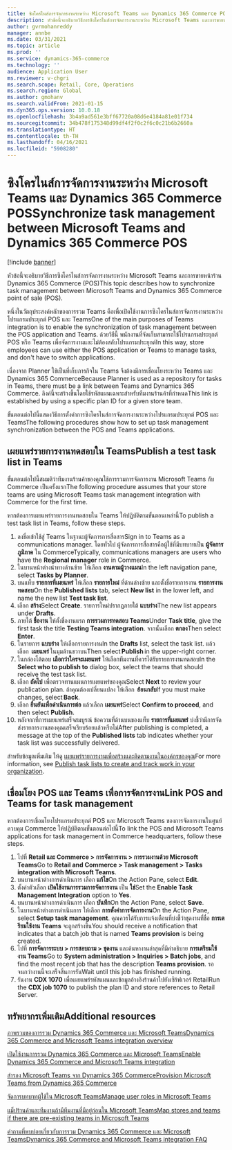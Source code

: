 ```yaml
---
title: ซิงโครไนส์การจัดการงานระหว่าง Microsoft Teams และ Dynamics 365 Commerce POS
description: หัวข้อนี้จะอธิบายวิธีการซิงโครไนส์การจัดการงานระหว่าง Microsoft Teams และการขายหน้าร้าน Dynamics 365 Commerce (POS)
author: gvrmohanreddy
manager: annbe
ms.date: 03/31/2021
ms.topic: article
ms.prod: ''
ms.service: dynamics-365-commerce
ms.technology: ''
audience: Application User
ms.reviewer: v-chgri
ms.search.scope: Retail, Core, Operations
ms.search.region: Global
ms.author: gmohanv
ms.search.validFrom: 2021-01-15
ms.dyn365.ops.version: 10.0.18
ms.openlocfilehash: 3b4a9ad561e3bff67720a08d6e4184a81e01f734
ms.sourcegitcommit: 34b478f175348d99df4f2f0c2f6c0c21b6b2660a
ms.translationtype: HT
ms.contentlocale: th-TH
ms.lasthandoff: 04/16/2021
ms.locfileid: "5908280"
---
```

# <a name="synchronize-task-management-between-microsoft-teams-and-dynamics-365-commerce-pos"></a><span data-ttu-id="d26d8-103">ซิงโครไนส์การจัดการงานระหว่าง Microsoft Teams และ Dynamics 365 Commerce POS</span><span class="sxs-lookup"><span data-stu-id="d26d8-103">Synchronize task management between Microsoft Teams and Dynamics 365 Commerce POS</span></span>

[!include [banner](includes/banner.md)]

<span data-ttu-id="d26d8-104">หัวข้อนี้จะอธิบายวิธีการซิงโครไนส์การจัดการงานระหว่าง Microsoft Teams และการขายหน้าร้าน Dynamics 365 Commerce (POS)</span><span class="sxs-lookup"><span data-stu-id="d26d8-104">This topic describes how to synchronize task management between Microsoft Teams and Dynamics 365 Commerce point of sale (POS).</span></span>

<span data-ttu-id="d26d8-105">หนึ่งในวัตถุประสงค์หลักของการรวม Teams คือเพื่อเปิดใช้งานการซิงโครไนส์การจัดการงานระหว่างโปรแกรมประยุกต์ POS และ Teams</span><span class="sxs-lookup"><span data-stu-id="d26d8-105">One of the main purposes of Teams integration is to enable the synchronization of task management between the POS application and Teams.</span></span> <span data-ttu-id="d26d8-106">ด้วยวิธีนี้ พนักงานที่จัดเก็บสามารถใช้โปรแกรมประยุกต์ POS หรือ Teams เพื่อจัดการงานและไม่ต้องสลับโปรแกรมประยุกต์</span><span class="sxs-lookup"><span data-stu-id="d26d8-106">In this way, store employees can use either the POS application or Teams to manage tasks, and don't have to switch applications.</span></span>

<span data-ttu-id="d26d8-107">เนื่องจาก Planner ใช้เป็นที่เก็บภารกิจใน Teams จึงต้องมีการเชื่อมโยงระหว่าง Teams และ Dynamics 365 Commerce</span><span class="sxs-lookup"><span data-stu-id="d26d8-107">Because Planner is used as a repository for tasks in Teams, there must be a link between Teams and Dynamics 365 Commerce.</span></span> <span data-ttu-id="d26d8-108">ลิงค์นี้จะสร้างขึ้นโดยใช้รหัสแผนเฉพาะสำหรับทีมงานร้านค้าที่กำหนด</span><span class="sxs-lookup"><span data-stu-id="d26d8-108">This link is established by using a specific plan ID for a given store team.</span></span>

<span data-ttu-id="d26d8-109">ขั้นตอนต่อไปนี้แสดงวิธีการตั้งค่าการซิงโครไนส์การจัดการงานระหว่างโปรแกรมประยุกต์ POS และ Teams</span><span class="sxs-lookup"><span data-stu-id="d26d8-109">The following procedures show how to set up task management synchronization between the POS and Teams applications.</span></span>

## <a name="publish-a-test-task-list-in-teams"></a><span data-ttu-id="d26d8-110">เผยแพร่รายการงานทดสอบใน Teams</span><span class="sxs-lookup"><span data-stu-id="d26d8-110">Publish a test task list in Teams</span></span>

<span data-ttu-id="d26d8-111">ขั้นตอนต่อไปนี้สมมติว่าทีมงานร้านค้าของคุณใช้การรวมการจัดการงาน Microsoft Teams กับ Commerce เป็นครั้งแรก</span><span class="sxs-lookup"><span data-stu-id="d26d8-111">The following procedure assumes that your store teams are using Microsoft Teams task management integration with Commerce for the first time.</span></span>

<span data-ttu-id="d26d8-112">หากต้องการเผยแพร่รายการงานทดสอบใน Teams ให้ปฏิบัติตามขั้นตอนเหล่านี้</span><span class="sxs-lookup"><span data-stu-id="d26d8-112">To publish a test task list in Teams, follow these steps.</span></span>

1. <span data-ttu-id="d26d8-113">ลงชื่อเข้าใช้สู่ Teams ในฐานะผู้จัดการการสื่อสาร</span><span class="sxs-lookup"><span data-stu-id="d26d8-113">Sign in to Teams as a communications manager.</span></span> <span data-ttu-id="d26d8-114">โดยทั่วไป ผู้จัดการการสื่อสารคือผู้ใช้ที่มีบทบาทเป็น **ผู้จัดการภูมิภาค** ใน Commerce</span><span class="sxs-lookup"><span data-stu-id="d26d8-114">Typically, communications managers are users who have the **Regional manager** role in Commerce.</span></span>
1. <span data-ttu-id="d26d8-115">ในบานหน้าต่างนําทางด้านซ้าย ให้เลือก **งานตามผู้วางแผน**</span><span class="sxs-lookup"><span data-stu-id="d26d8-115">In the left navigation pane, select **Tasks by Planner**.</span></span>
1. <span data-ttu-id="d26d8-116">บนแท็บ **รายการที่เผยแพร่** ให้เลือก **รายการใหม่** ที่ด้านล่างซ้าย และตั้งชื่อรายการงาน **รายการงานทดสอบ**</span><span class="sxs-lookup"><span data-stu-id="d26d8-116">On the **Published lists** tab, select **New list** in the lower left, and name the new list **Test task list**.</span></span>
1. <span data-ttu-id="d26d8-117">เลือก **สร้าง**</span><span class="sxs-lookup"><span data-stu-id="d26d8-117">Select **Create**.</span></span> <span data-ttu-id="d26d8-118">รายการใหม่ปรากฎภายใต้ **แบบร่าง**</span><span class="sxs-lookup"><span data-stu-id="d26d8-118">The new list appears under **Drafts**.</span></span>
1. <span data-ttu-id="d26d8-119">ภายใต้ **ชื่องาน** ให้ตั้งชื่องานแรก **การรวมการทดสอบ Teams**</span><span class="sxs-lookup"><span data-stu-id="d26d8-119">Under **Task title**, give the first task the title **Testing Teams integration**.</span></span> <span data-ttu-id="d26d8-120">จากนั้นเลือก **ตกลง**</span><span class="sxs-lookup"><span data-stu-id="d26d8-120">Then select **Enter**.</span></span>
1. <span data-ttu-id="d26d8-121">ในรายการ **แบบร่าง** ให้เลือกรายการงาน</span><span class="sxs-lookup"><span data-stu-id="d26d8-121">In the **Drafts** list, select the task list.</span></span> <span data-ttu-id="d26d8-122">แล้วเลือก  **เผยแพร่** ในมุมด้านขวาบน</span><span class="sxs-lookup"><span data-stu-id="d26d8-122">Then select **Publish** in the upper-right corner.</span></span>
1. <span data-ttu-id="d26d8-123">ในกล่องโต้ตอบ **เลือกว่าใครจะเผยแพร่** ให้เลือกทีมงานที่ควรได้รับรายการงานทดสอบ</span><span class="sxs-lookup"><span data-stu-id="d26d8-123">In the **Select who to publish to** dialog box, select the teams that should receive the test task list.</span></span>
1. <span data-ttu-id="d26d8-124">เลือก **ถัดไป** เพื่อตรวจทานแผนการเผยแพร่ของคุณ</span><span class="sxs-lookup"><span data-stu-id="d26d8-124">Select **Next** to review your publication plan.</span></span> <span data-ttu-id="d26d8-125">ถ้าคุณต้องเปลี่ยนแปลง ให้เลือก  **ย้อนกลับ**</span><span class="sxs-lookup"><span data-stu-id="d26d8-125">If you must make changes, select **Back**.</span></span> 
1. <span data-ttu-id="d26d8-126">เลือก **ยืนยันเพื่อดําเนินการต่อ** แล้วเลือก **เผยแพร่**</span><span class="sxs-lookup"><span data-stu-id="d26d8-126">Select **Confirm to proceed**, and then select **Publish**.</span></span>
1. <span data-ttu-id="d26d8-127">หลังจากที่การเผยแพร่เสร็จสมบูรณ์ ข้อความที่ด้านบนของแท็บ **รายการที่เผยแพร่** บ่งชี้ว่ามีการจัดส่งรายการงานของคุณเสร็จเรียบร้อยแล้วหรือไม่</span><span class="sxs-lookup"><span data-stu-id="d26d8-127">After publishing is completed, a message at the top of the **Published lists** tab indicates whether your task list was successfully delivered.</span></span>

<span data-ttu-id="d26d8-128">สำหรับข้อมูลเพิ่มเติม ให้ดู [เผยแพร่รายการงานเพื่อสร้างและติดตามงานในองค์กรของคุณ](https://support.microsoft.com/office/publish-task-lists-to-create-and-track-work-in-your-organization-095409b3-f5af-40aa-9f9e-339b54e705df)</span><span class="sxs-lookup"><span data-stu-id="d26d8-128">For more information, see [Publish task lists to create and track work in your organization](https://support.microsoft.com/office/publish-task-lists-to-create-and-track-work-in-your-organization-095409b3-f5af-40aa-9f9e-339b54e705df).</span></span>

## <a name="link-pos-and-teams-for-task-management"></a><span data-ttu-id="d26d8-129">เชื่อมโยง POS และ Teams เพื่อการจัดการงาน</span><span class="sxs-lookup"><span data-stu-id="d26d8-129">Link POS and Teams for task management</span></span>

<span data-ttu-id="d26d8-130">หากต้องการเชื่อมโยงโปรแกรมประยุกต์ POS และ Microsoft Teams ของการจัดการงานในศูนย์ควบคุม Commerce ให้ปฏิบัติตามขั้นตอนต่อไปนี้</span><span class="sxs-lookup"><span data-stu-id="d26d8-130">To link the POS and Microsoft Teams applications for task management in Commerce headquarters, follow these steps.</span></span>

1. <span data-ttu-id="d26d8-131">ไปที่ **Retail และ Commerce \> การจัดการงาน \> การรวมงานด้วย Microsoft Teams**</span><span class="sxs-lookup"><span data-stu-id="d26d8-131">Go to **Retail and Commerce \> Task management \> Tasks integration with Microsoft Teams**.</span></span>
1. <span data-ttu-id="d26d8-132">บนบานหน้าต่างการดำเนินการ เลือก **แก้ไข**</span><span class="sxs-lookup"><span data-stu-id="d26d8-132">On the Action Pane, select **Edit**.</span></span>
1. <span data-ttu-id="d26d8-133">ตั้งค่าตัวเลือก **เปิดใช้งานการรวมการจัดการงาน** เป็น **ใช่**</span><span class="sxs-lookup"><span data-stu-id="d26d8-133">Set the **Enable Task Management Integration** option to **Yes**.</span></span>
1. <span data-ttu-id="d26d8-134">บนบานหน้าต่างการดำเนินการ เลือก **บันทึก**</span><span class="sxs-lookup"><span data-stu-id="d26d8-134">On the Action Pane, select **Save**.</span></span>
1. <span data-ttu-id="d26d8-135">ในบานหน้าต่างการดำเนินการ ให้เลือก **การตั้งค่าการจัดการงาน**</span><span class="sxs-lookup"><span data-stu-id="d26d8-135">On the Action Pane, select **Setup task management**.</span></span> <span data-ttu-id="d26d8-136">คุณควรได้รับการแจ้งเตือนที่บ่งชี้ว่าชุดงานที่ชื่อ **การเตรียมใช้งาน Teams** จะถูกสร้างขึ้น</span><span class="sxs-lookup"><span data-stu-id="d26d8-136">You should receive a notification that indicates that a batch job that is named **Teams provision** is being created.</span></span>
1. <span data-ttu-id="d26d8-137">ไปที่ **การจัดการระบบ \> การสอบถาม \> ชุดงาน** และค้นหางานล่าสุดที่มีคำอธิบาย **การเตรียมใช้งาน Teams**</span><span class="sxs-lookup"><span data-stu-id="d26d8-137">Go to **System administration \> Inquiries \> Batch jobs**, and find the most recent job that has the description **Teams provision**.</span></span> <span data-ttu-id="d26d8-138">รอจนกว่างานนี้จะเสร็จสิ้นการรัน</span><span class="sxs-lookup"><span data-stu-id="d26d8-138">Wait until this job has finished running.</span></span>
1. <span data-ttu-id="d26d8-139">รันงาน **CDX 1070** เพื่อเผยแพร่รหัสแผนและข้อมูลอ้างอิงร้านค้าไปยังเซิร์ฟเวอร์ Retail</span><span class="sxs-lookup"><span data-stu-id="d26d8-139">Run the **CDX job 1070** to publish the plan ID and store references to Retail Server.</span></span>

## <a name="additional-resources"></a><span data-ttu-id="d26d8-140">ทรัพยากรเพิ่มเติม</span><span class="sxs-lookup"><span data-stu-id="d26d8-140">Additional resources</span></span>

[<span data-ttu-id="d26d8-141">ภาพรวมของการรวม Dynamics 365 Commerce และ Microsoft Teams</span><span class="sxs-lookup"><span data-stu-id="d26d8-141">Dynamics 365 Commerce and Microsoft Teams integration overview</span></span>](commerce-teams-integration.md)

[<span data-ttu-id="d26d8-142">เปิดใช้งานการรวม Dynamics 365 Commerce และ Microsoft Teams</span><span class="sxs-lookup"><span data-stu-id="d26d8-142">Enable Dynamics 365 Commerce and Microsoft Teams integration</span></span>](enable-teams-integration.md)

[<span data-ttu-id="d26d8-143">สํารอง Microsoft Teams จาก Dynamics 365 Commerce</span><span class="sxs-lookup"><span data-stu-id="d26d8-143">Provision Microsoft Teams from Dynamics 365 Commerce</span></span>](provision-teams-from-commerce.md)

[<span data-ttu-id="d26d8-144">จัดการบทบาทผู้ใช้ใน Microsoft Teams</span><span class="sxs-lookup"><span data-stu-id="d26d8-144">Manage user roles in Microsoft Teams</span></span>](manage-user-roles-teams.md)

[<span data-ttu-id="d26d8-145">แม็ปร้านค้าและทีมงานถ้ามีทีมงานที่มีอยู่ก่อนใน Microsoft Teams</span><span class="sxs-lookup"><span data-stu-id="d26d8-145">Map stores and teams if there are pre-existing teams in Microsoft Teams</span></span>](map-stores-existing-teams.md)

[<span data-ttu-id="d26d8-146">คำถามที่พบบ่อยเกี่ยวกับการรวม Dynamics 365 Commerce และ Microsoft Teams</span><span class="sxs-lookup"><span data-stu-id="d26d8-146">Dynamics 365 Commerce and Microsoft Teams integration FAQ</span></span>](teams-integration-faq.md)
